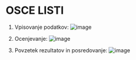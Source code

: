# OSCE LISTI

1. Vpisovanje podatkov:
![image](https://user-images.githubusercontent.com/65426858/200285122-808f57ed-a293-46f2-9be3-87462fb9ee8e.png)

2. Ocenjevanje:
![image](https://user-images.githubusercontent.com/65426858/200285215-5cd0f5ea-6993-466d-a9af-234c44a117df.png)

3. Povzetek rezultatov in posredovanje:
![image](https://user-images.githubusercontent.com/65426858/200285272-a82373dc-c3e9-47c2-a58c-5c0c048aa6cd.png)



